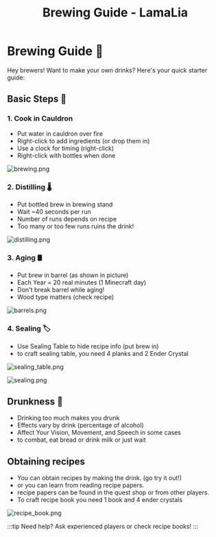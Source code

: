 ﻿---
id: brewing-guide
title: Brewing Guide - LamaLia
sidebar_label: Brewing Guide
description: A quick guide to start brewing drinks in LamaLia
---

# Brewing Guide 🍺

Hey brewers! Want to make your own drinks? Here's your quick starter guide:

## Basic Steps 📝

### 1. Cook in Cauldron
- Put water in cauldron over fire
- Right-click to add ingredients (or drop them in)
- Use a clock for timing (right-click)
- Right-click with bottles when done

![brewing.png](/img/doc/features/brewing/brewing.png)

### 2. Distilling 🌡️
- Put bottled brew in brewing stand
- Wait ~40 seconds per run
- Number of runs depends on recipe
- Too many or too few runs ruins the drink!

![distilling.png](/img/doc/features/brewing/distilling.png)

### 3. Aging 🛢️
- Put brew in barrel (as shown in picture)
- Each Year = 20 real minutes (1 Minecraft day)
- Don't break barrel while aging!
- Wood type matters (check recipe)

![barrels.png](/img/doc/features/brewing/barrels.png)

### 4. Sealing 🏷️
- Use Sealing Table to hide recipe info (put brew in)
- to craft sealing table, you need 4 planks and 2 Ender Crystal

![sealing_table.png](/img/doc/features/brewing/sealing_table.png)

![sealing.png](/img/doc/features/brewing/sealing.png)


## Drunkness 🍻
- Drinking too much makes you drunk
- Effects vary by drink (percentage of alcohol)
- Affect Your Vision, Movement, and Speech in some cases
- to combat, eat bread or drink milk or just wait

## Obtaining recipes
- You can obtain recipes by making the drink. (go try it out!)
- or you can learn from reading recipe papers.
- recipe papers can be found in the quest shop or from other players.
- To craft recipe book you need 1 book and 4 ender crystals

![recipe_book.png](/img/doc/features/brewing/recipe_book.png)



:::tip
Need help? Ask experienced players or check recipe books!
:::

